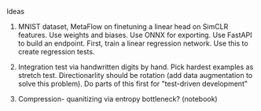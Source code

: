 Ideas

1. MNIST dataset, MetaFlow on finetuning a linear head on SimCLR features. Use weights and biases. Use ONNX for exporting. Use FastAPI to build an endpoint. First, train a linear regression network. Use this to create regression tests.  

2. Integration test via handwritten digits by hand. Pick hardest examples as stretch test. Directionarlity should be rotation (add data augmentation to solve this problem). Do parts of this first for "test-driven development" 

3. Compression- quanitizing via entropy bottleneck? (notebook)

